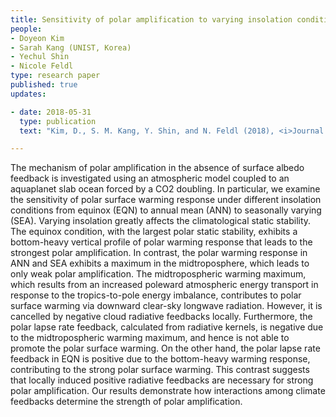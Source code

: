 ```yaml
---
title: Sensitivity of polar amplification to varying insolation conditions 
people:
- Doyeon Kim
- Sarah Kang (UNIST, Korea)
- Yechul Shin
- Nicole Feldl
type: research paper
published: true
updates:

- date: 2018-05-31
  type: publication
  text: "Kim, D., S. M. Kang, Y. Shin, and N. Feldl (2018), <i>Journal of Climate</i>, 31, 4933–4947, [doi:10.1175/JCLI-D-17-0627.1](https://doi.org/10.1175/JCLI-D-17-0627.1)."

---
```


The mechanism of polar amplification in the absence of surface albedo feedback is investigated using an atmospheric model coupled to an aquaplanet slab ocean forced by a CO2 doubling. In particular, we examine the sensitivity of polar surface warming response under different insolation conditions from equinox (EQN) to annual mean (ANN) to seasonally varying (SEA). Varying insolation greatly affects the climatological static stability. The equinox condition, with the largest polar static stability, exhibits a bottom-heavy vertical profile of polar warming response that leads to the strongest polar amplification. In contrast, the polar warming response in ANN and SEA exhibits a maximum in the midtroposphere, which leads to only weak polar amplification. The midtropospheric warming maximum, which results from an increased poleward atmospheric energy transport in response to the tropics-to-pole energy imbalance, contributes to polar surface warming via downward clear-sky longwave radiation. However, it is cancelled by negative cloud radiative feedbacks locally. Furthermore, the polar lapse rate feedback, calculated from radiative kernels, is negative due to the midtropospheric warming maximum, and hence is not able to promote the polar surface warming. On the other hand, the polar lapse rate feedback in EQN is positive due to the bottom-heavy warming response, contributing to the strong polar surface warming. This contrast suggests that locally induced positive radiative feedbacks are necessary for strong polar amplification. Our results demonstrate how interactions among climate feedbacks determine the strength of polar amplification.



